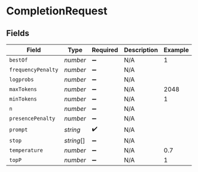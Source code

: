# CompletionRequest


## Fields

| Field              | Type               | Required           | Description        | Example            |
| ------------------ | ------------------ | ------------------ | ------------------ | ------------------ |
| `bestOf`           | *number*           | :heavy_minus_sign: | N/A                | 1                  |
| `frequencyPenalty` | *number*           | :heavy_minus_sign: | N/A                |                    |
| `logprobs`         | *number*           | :heavy_minus_sign: | N/A                |                    |
| `maxTokens`        | *number*           | :heavy_minus_sign: | N/A                | 2048               |
| `minTokens`        | *number*           | :heavy_minus_sign: | N/A                | 1                  |
| `n`                | *number*           | :heavy_minus_sign: | N/A                |                    |
| `presencePenalty`  | *number*           | :heavy_minus_sign: | N/A                |                    |
| `prompt`           | *string*           | :heavy_check_mark: | N/A                |                    |
| `stop`             | *string*[]         | :heavy_minus_sign: | N/A                |                    |
| `temperature`      | *number*           | :heavy_minus_sign: | N/A                | 0.7                |
| `topP`             | *number*           | :heavy_minus_sign: | N/A                | 1                  |